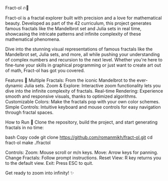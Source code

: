 Fract-ol 🔥🌌

Fract-ol is a fractal explorer built with precision and a love for mathematical beauty. Developed as part of the 42 curriculum, this project generates famous fractals like the Mandelbrot set and Julia sets in real time, showcasing the intricate patterns and infinite complexity of these mathematical phenomena.

Dive into the stunning visual representations of famous fractals like the Mandelbrot set, Julia sets, and more, all while pushing your understanding of complex numbers and recursion to the next level. Whether you're here to fine-tune your skills in graphical programming or just want to create art out of math, Fract-ol has got you covered.

Features 🌟
Multiple Fractals: From the iconic Mandelbrot to the ever-dynamic Julia sets.
Zoom & Explore: Interactive zoom functionality lets you dive into the infinite complexity of fractals.
Real-time Rendering: Experience smooth and responsive visuals, thanks to optimized algorithms.
Customizable Colors: Make the fractals pop with your own color schemes.
Simple Controls: Intuitive keyboard and mouse controls for easy navigation through fractal spaces.

How to Run 🚀
Clone the repository, build the project, and start generating fractals in no time:

bash
Copy code
git clone https://github.com/romanmikh/fract-ol.git
cd fract-ol
make
./fractol

Controls:
Zoom: Mouse scroll or m/n keys.
Move: Arrow keys for panning.
Change Fractals: Follow prompt instructions.
Reset View: R key returns you to the default view.
Exit: Press ESC to quit.

Get ready to zoom into infinity! ✨
